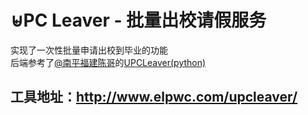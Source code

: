 ⊌PC Leaver - 批量出校请假服务
=======

实现了一次性批量申请出校到毕业的功能  
后端参考了[@南平福建陈哥](https://github.com/yukishirataco)的[UPCLeaver(python)](https://github.com/yukishirataco/UPCLeaver)

## 工具地址：<http://www.elpwc.com/upcleaver/>
